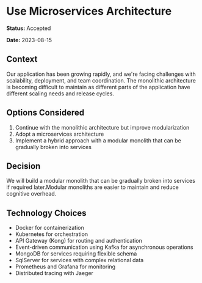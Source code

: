 # Use Microservices Architecture

**Status:** Accepted

**Date:** 2023-08-15

## Context

Our application has been growing rapidly, and we're facing challenges with scalability, deployment, and team coordination. The monolithic architecture is becoming difficult to maintain as different parts of the application have different scaling needs and release cycles.

## Options Considered

1. Continue with the monolithic architecture but improve modularization
2. Adopt a microservices architecture
3. Implement a hybrid approach with a modular monolith that can be gradually broken into services

## Decision

We will build a modular monolith that can be gradually broken into services if required later.Modular monoliths are easier to maintain and reduce cognitive overhead.

## Technology Choices

* Docker for containerization
* Kubernetes for orchestration
* API Gateway (Kong) for routing and authentication
* Event-driven communication using Kafka for asynchronous operations
* MongoDB for services requiring flexible schema
* SqlServer for services with complex relational data
* Prometheus and Grafana for monitoring
* Distributed tracing with Jaeger 